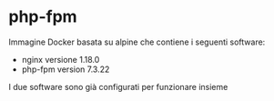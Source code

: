 # php-fpm

Immagine Docker basata su alpine che contiene i seguenti software:
* nginx versione 1.18.0
* php-fpm version 7.3.22

I due software sono già configurati per funzionare insieme
